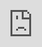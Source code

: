 ```yaml
---
layout: post
title: "아이콘 김진환이 사브리나 클라우디오의 '겨울왕국'을 소울풀 커버로 27번째 생일을 맞았다."
author: "undefined"
thumbnail: "https://www.allkpop.com/upload/2021/02/content/070354/thumb/1612688055_danisurst.jpg"
tags: 
---
```




<div class="video_wrapper" style="padding-top: 56.25%;">
    <iframe id="player" class="main_video" src="https://www.youtube.com/embed/PgjITkcoFvM" width="100%" height="100%" frameborder="0" allowfullscreen="" style="display: block !important; position: absolute; top: 0px; left: 0px; width: 100%; height: 100%;"></iframe>
</div>


아이콘의 김진환이 공식적으로 27살이 되었습니다!

2월 7일, YG 엔터테인먼트 보컬리스트는 U.S.R.를 취재하는 영상을 공개함으로써 그의 생일을 팬들과 함께 축하했다.

한편, 김진환의 팬들은 많은 자선 활동을 통해 이 특별한 날을 기념하고 있다. 예를 들어 국내 팬클럽 `김진환 갤러리`는 지역사회 저소득층에 연탄 1004장, 핫팩 1004장, K94등급 안면마스크 1004장을 기증했다. 숫자 `1004`는 `천사`의 한국어 동음이의어이기 때문에 의미가 크다.

위의 표지 비디오를 확인해 보세요!